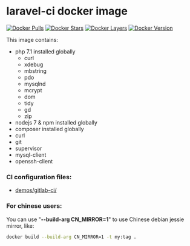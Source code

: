 # laravel-ci docker image

[![Docker Pulls](https://img.shields.io/docker/pulls/dvbhack/laravel-ci.svg)][hub]
[![Docker Stars](https://img.shields.io/docker/stars/dvbhack/laravel-ci.svg)][hub]
[![Docker Layers](https://images.microbadger.com/badges/image/dvbhack/laravel-ci.svg)](https://microbadger.com/images/dvbhack/laravel-ci "Get your own image badge on microbadger.com")
[![Docker Version](https://images.microbadger.com/badges/version/dvbhack/laravel-ci.svg)](https://microbadger.com/images/dvbhack/laravel-ci "Get your own version badge on microbadger.com")

This image contains:

- php 7.1 installed globally
  - curl
  - xdebug
  - mbstring
  - pdo
  - mysqlnd
  - mcrypt
  - dom
  - tidy
  - gd
  - zip
- nodejs 7 & npm installed globally
- composer installed globally
- curl
- git
- supervisor
- mysql-client
- openssh-client

### CI configuration files:

- [demos/gitlab-ci/](https://github.com/krwu/gitlab-ci-laravel/tree/master/demos/gitlab-ci/)

### For chinese users:

You can use "**--build-arg CN_MIRROR=1**" to use Chinese debian jessie mirror, like:

```bash
docker build --build-arg CN_MIRROR=1 -t my:tag .
```

[hub]: https://hub.docker.com/r/dvbhack/laravel-ci/
